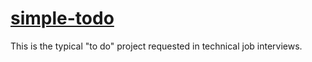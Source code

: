# [simple-todo](https://juanmx.github.io/simple-todo/)

 This is the typical "to do" project requested in technical job interviews.